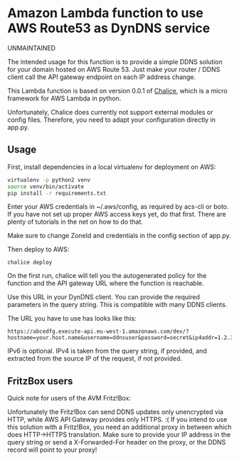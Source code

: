 # Amazon Lambda function to use AWS Route53 as DynDNS service

UNMAINTAINED

The intended usage for this function is to provide a simple DDNS solution
for your domain hosted on AWS Route 53. Just make your router / DDNS client call
the API gateway endpoint on each IP address change.

This Lambda function is based on version 0.0.1 of [Chalice](https://github.com/awslabs/chalice),
which is a micro framework for AWS Lambda in python.

Unfortunately, Chalice does currently not support external modules or config
files. Therefore, you need to adapt your configuration directly in app.py.

## Usage

First, install dependencies in a local virtualenv for deployment on AWS:

```bash
virtualenv -p python2 venv
source venv/bin/activate
pip install -r requirements.txt
```

Enter your AWS credentials in ~/.aws/config, as required by acs-cli or boto.
If you have not set up proper AWS access keys yet, do that first. There are
plenty of tutorials in the net on how to do that.

Make sure to change ZoneId and credentials in the config section of app.py.

Then deploy to AWS:

```
chalice deploy
```

On the first run, chalice will tell you the autogenerated policy for the function
and the API gateway URL where the function is reachable.

Use this URL in your DynDNS client. You can provide the required parameters in
the query string. This is compatible with many DDNS clients.

The URL you have to use has looks like this:

```
https://abcedfg.execute-api.eu-west-1.amazonaws.com/dev/?hostname=your.host.name&username=ddnsuser&password=secret&ip4addr=1.2.3.4&ip6addr=2001::1
```

IPv6 is optional. IPv4 is taken from the query string, if provided, and extracted
from the source IP of the request, if not provided.

## FritzBox users

Quick note for users of the AVM Fritz!Box:

Unfortunately the Fritz!Box can send DDNS updates only unencrypted via HTTP,
while AWS API Gateway provides only HTTPS. :( If you intend to use this solution
with a Fritz!Box, you need an additional proxy in between which does HTTP->HTTPS
translation. Make sure to provide your IP address in the query string or send
a X-Forwarded-For header on the proxy, or the DDNS record will point to your
proxy!

